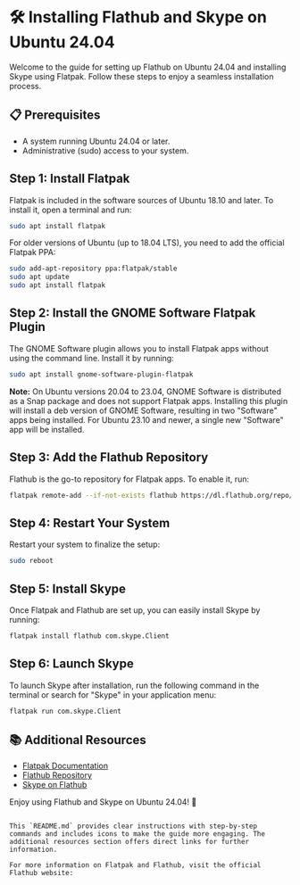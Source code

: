 # 🛠️ Installing Flathub and Skype on Ubuntu 24.04

Welcome to the guide for setting up Flathub on Ubuntu 24.04 and installing Skype using Flatpak. Follow these steps to enjoy a seamless installation process.

## 📋 Prerequisites

- A system running Ubuntu 24.04 or later.
- Administrative (sudo) access to your system.

## Step 1: Install Flatpak

Flatpak is included in the software sources of Ubuntu 18.10 and later. To install it, open a terminal and run:

```bash
sudo apt install flatpak
```

For older versions of Ubuntu (up to 18.04 LTS), you need to add the official Flatpak PPA:

```bash
sudo add-apt-repository ppa:flatpak/stable
sudo apt update
sudo apt install flatpak
```

## Step 2: Install the GNOME Software Flatpak Plugin

The GNOME Software plugin allows you to install Flatpak apps without using the command line. Install it by running:

```bash
sudo apt install gnome-software-plugin-flatpak
```

**Note:** On Ubuntu versions 20.04 to 23.04, GNOME Software is distributed as a Snap package and does not support Flatpak apps. Installing this plugin will install a deb version of GNOME Software, resulting in two "Software" apps being installed. For Ubuntu 23.10 and newer, a single new "Software" app will be installed.

## Step 3: Add the Flathub Repository

Flathub is the go-to repository for Flatpak apps. To enable it, run:

```bash
flatpak remote-add --if-not-exists flathub https://dl.flathub.org/repo/flathub.flatpakrepo
```

## Step 4: Restart Your System

Restart your system to finalize the setup:

```bash
sudo reboot
```

## Step 5: Install Skype

Once Flatpak and Flathub are set up, you can easily install Skype by running:

```bash
flatpak install flathub com.skype.Client
```

## Step 6: Launch Skype

To launch Skype after installation, run the following command in the terminal or search for "Skype" in your application menu:

```bash
flatpak run com.skype.Client
```

## 📚 Additional Resources

- [Flatpak Documentation](https://flatpak.org/)
- [Flathub Repository](https://flathub.org/)
- [Skype on Flathub](https://flathub.org/apps/details/com.skype.Client)

Enjoy using Flathub and Skype on Ubuntu 24.04! 🎉
```

This `README.md` provides clear instructions with step-by-step commands and includes icons to make the guide more engaging. The additional resources section offers direct links for further information.

For more information on Flatpak and Flathub, visit the official Flathub website:  
